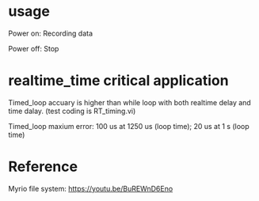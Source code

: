 

# usage
Power on: Recording data

Power off: Stop




# realtime_time critical application 

Timed_loop accuary is higher than while loop with both realtime delay and time dalay. (test coding is RT_timing.vi)

Timed_loop maxium error: 100 us at 1250 us (loop time); 20 us at 1 s (loop time)


# Reference

Myrio file system: https://youtu.be/BuREWnD6Eno
